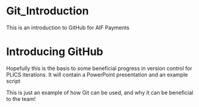 # Git_Introduction
<!DOCTYPE html>
<html>
<head>
This is an introduction to GitHub for AIF Payments
</head>
<body>
<h1>Introducing GitHub</h1>
<p>Hopefully this is the basis to some beneficial progress in version control for PLICS iterations. It will contain a PowerPoint presentation and an example script</p>
<p>This is just an example of how Git can be used, and why it can be beneficial to the team!<p>
</body>
</html>
